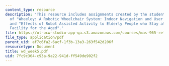 ```yaml
---
content_type: resource
description: 'This resource includes assignments created by the students on review
  of "Wheeley: A Robotic Wheelchair System: Indoor Navigation and User Interface",
  and "Effects of Robot Assisted Activity to Elderly People who Stay at Health Service
  Facility for the Aged".'
file: https://ol-ocw-studio-app-qa.s3.amazonaws.com/courses/mas-965-relational-machines-spring-2005/7fc9c364c93a9a22941dff549de902f2_wd_week5.pdf
file_type: application/pdf
parent_uid: af7c6fa2-6acf-1f3b-13a3-263f542d206f
resourcetype: Document
title: wd_week5.pdf
uid: 7fc9c364-c93a-9a22-941d-ff549de902f2
---
```

